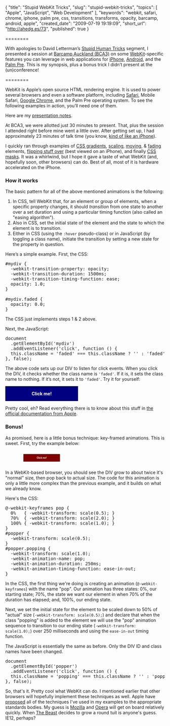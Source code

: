 {
  "title": "Stupid WebKit Tricks",
  "slug": "stupid-webkit-tricks",
  "topics": [
    "Apple",
    "JavaScript",
    "Web Development"
  ],
  "keywords": "webkit, safari, chrome, iphone, palm pre, css, transitions, transforms, opacity, barcamp, android, apple",
  "created_date": "2009-07-19 19:19:09",
  "short_url": "http://ahedg.es/73",
  "published": true
}

========

With apologies to David Letterman’s [Stupid Human Tricks](http://www.youtube.com/watch?v=g-dE_TJfOVg) segment, I presented a session at [Barcamp Auckland (BCA3)](http://bca.geek.nz/) on some [WebKit](http://webkit.org/)-specific features you can leverage in web applications for [iPhone](http://www.apple.com/iphone/), [Android](http://www.android.com/), and the [Palm Pre](http://www.palm.com/us/products/phones/pre/). This is my synopsis, plus a bonus trick I didn’t present at the (un)conference!

========

WebKit is Apple’s open source HTML rendering engine. It is used to power several browsers and even a software platform, including [Safari](http://www.apple.com/safari/), Mobile Safari, [Google Chrome](http://www.google.com/chrome), and the Palm Pre operating system. To see the following examples in action, you’ll need one of them.

Here are my [presentation notes](http://segdeha.com/bca/stupid-webkit-tricks.html).

At BCA3, we were allotted just 30 minutes to present. That, plus the session I attended right before mine went a little over. After getting set up, I had approximately 23 minutes of talk time (you know, [kind of like an iPhone](http://www.latimes.com/business/la-fi-iphone3-2009jul03,0,2546606.story)).

I quickly ran through examples of [CSS gradients](http://segdeha.com/experiments/css-gradients/index.html), [scaling](http://segdeha.com/experiments/css-transitions/dock.html), [moving](http://segdeha.com/experiments/css-transitions/classnames.html), & [fading](http://segdeha.com/experiments/css-transitions/opacity.html) elements, [flipping stuff over](http://segdeha.com/experiments/css-transitions/flipper.html) (best viewed on an iPhone), and finally [CSS masks](http://segdeha.com/experiments/css-transitions/masks.html). It was a whirlwind, but I hope it gave a taste of what WebKit (and, hopefully soon, other browsers) can do. Best of all, most of it is hardware accelerated on the iPhone.

### How it works

The basic pattern for all of the above mentioned animations is the following:

1. In CSS, tell WebKit that, for an element or group of elements, when a specific property changes, it should _transition_ from one state to another over a set duration and using a particular timing function (also called an "easing algorithm").</li>
2. Also in CSS, set the initial state of the element and the state to which the element is to transition.</li>
3. Either in CSS (using the `:hover` pseudo-class) or in JavaScript (by toggling a class name), initiate the transition by setting a new state for the property in question.</li>


Here’s a simple example. First, the CSS:

<pre class="sh_css">
#mydiv {
  -webkit-transition-property: opacity;
  -webkit-transition-duration: 1500ms;
  -webkit-transition-timing-function: ease;
  opacity: 1.0;
}

#mydiv.faded {
  opacity: 0.0;
}
</pre>

The CSS just implements steps 1 & 2 above.

Next, the JavaScript:

<pre class="sh_javascript">
document
  .getElementById('mydiv')
  .addEventListener('click', function () {
  this.className = 'faded' === this.className ? '' : 'faded';
}, false);
</pre>

The above code sets up our DIV to listen for click events. When you click the DIV, it checks whether the class name is `'faded'`. If it is, it sets the class name to nothing. If it’s not, it sets it to `'faded'`. Try it for yourself:

<style type="text/css">
#mydiv {
  -webkit-transition-property: opacity;
  -webkit-transition-duration: 1500ms;
  -webkit-transition-timing-function: ease;
  opacity: 1.0;
}

#mydiv.faded {
  opacity: 0.0;
}
</style>
<div style="border:solid 1px black;margin: 1em 0;padding: 1em;background: navy;color: white;font-weight: bold;width: 200px;text-align: center;" id="mydiv">Click me!</div>
<script type="text/javascript">
document
  .getElementById('mydiv')
  .addEventListener('click', function () {
  this.className = 'faded' === this.className ? '' : 'faded';
}, false);
</script>

Pretty cool, eh? Read everything there is to know about this stuff in [the official documentation from Apple](http://developer.apple.com/safari/library/documentation/InternetWeb/Conceptual/SafariVisualEffectsProgGuide/Introduction/Introduction.html).

### Bonus!

As promised, here is a little bonus technique: key-framed animations. This is sweet. First, try the example below:

<style type="text/css">
@-webkit-keyframes pop {
  0%   { -webkit-transform: scale(0.5); }
  70%  { -webkit-transform: scale(2.0); }
  100% { -webkit-transform: scale(1.0); }
}
#popper {
  -webkit-transform: scale(0.5);
}
#popper.popping {
  -webkit-transform: scale(1.0);
  -webkit-animation-name: pop;
  -webkit-animation-duration: 250ms;
  -webkit-animation-timing-function: ease-in-out;
}
</style>
<div style="border:solid 1px black;margin: 1em 0;padding: 1em;background: maroon;color: white;font-weight: bold;width: 200px;text-align: center;" id="popper">Click me!</div>
<script type="text/javascript">
document
  .getElementById('popper')
  .addEventListener('click', function () {
  this.className = 'popping' === this.className ? '' : 'popping';
}, false);
</script>

In a WebKit-based browser, you should see the DIV grow to about twice it's "normal" size, then pop back to actual size. The code for this animation is only a little more complex than the previous example, and it builds on what we already know.

Here's the CSS:

<pre class="sh_css">
@-webkit-keyframes pop {
  0%   { -webkit-transform: scale(0.5); }
  70%  { -webkit-transform: scale(2.0); }
  100% { -webkit-transform: scale(1.0); }
}
#popper {
  -webkit-transform: scale(0.5);
}
#popper.popping {
  -webkit-transform: scale(1.0);
  -webkit-animation-name: pop;
  -webkit-animation-duration: 250ms;
  -webkit-animation-timing-function: ease-in-out;
}
</pre>

In the CSS, the first thing we're doing is creating an animation (`@-webkit-keyframes`) with the name "pop". Our animation has three states: 0%, our starting state; 70%, the state we want our element in when 70% of the duration has elapsed; and, 100%, our ending state.

Next, we set the initial state for the element to be scaled down to 50% of "actual" size (`-webkit-transform: scale(0.5);`) and declare that when the class "popping" is added to the element we will use the "pop" animation sequence to transition to our ending state (`-webkit-transform: scale(1.0);`) over 250 milliseconds and using the `ease-in-out` timing function.

The JavaScript is essentially the same as before. Only the DIV ID and class names have been changed.

<pre class="sh_javascript">
document
  .getElementById('popper')
  .addEventListener('click', function () {
  this.className = 'popping' === this.className ? '' : 'popping';
}, false);
</pre>

So, that's it. Pretty cool what WebKit can do. I mentioned earlier that other browsers will hopefully implement these techniques as well. Apple have [proposed](http://webkit.org/specs/) all of the techniques I've used in my examples to the appropriate standards bodies. My guess is [Mozilla](http://www.mozilla.org/) and [Opera](http://www.opera.com/) will get on board relatively quickly. When [The Beast](http://www.microsoft.com/ie/) decides to grow a round tuit is anyone's guess. IE12, perhaps?

